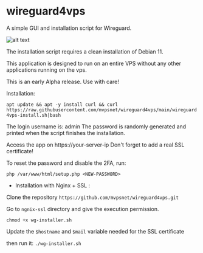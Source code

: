 # wireguard4vps


A simple GUI and installation script for Wireguard.

![alt text](https://www.mvps.net/img/screens/wireguard.png)

The installation script requires a clean installation of Debian 11. 

This application is designed to run on an entire VPS without any other applications running on the vps.

This is an early Alpha release. Use with care!

Installation:

`apt update && apt -y install curl && curl https://raw.githubusercontent.com/mvpsnet/wireguard4vps/main/wireguard4vps-install.sh|bash`

The login username is: admin
The password is randomly generated and printed when the script finishes the installation.

Access the app on https://your-server-ip
Don't forget to add a real SSL certificate!

To reset the password and disable the 2FA, run:

`php /var/www/html/setup.php <NEW-PASSWORD>`




- Installation with Nginx + SSL :

Clone the repository
`https://github.com/mvpsnet/wireguard4vps.git`

Go to `ngnix-ssl` directory and give the execution permission.

`chmod +x wg-installer.sh`

Update the `$hostname` and `$mail` variable needed for the SSL certificate 

then run it:
`./wg-installer.sh`



